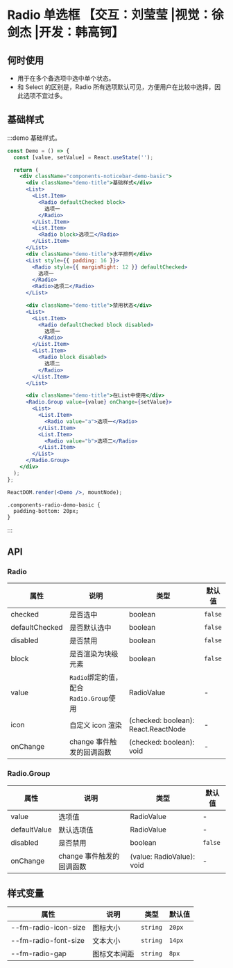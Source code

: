 # Radio 单选框 【交互：刘莹莹 |视觉：徐剑杰 |开发：韩高钶】

## 何时使用

- 用于在多个备选项中选中单个状态。
- 和 Select 的区别是，Radio 所有选项默认可见，方便用户在比较中选择，因此选项不宜过多。

## 基础样式

:::demo 基础样式。

```jsx
const Demo = () => {
  const [value, setValue] = React.useState('');

  return (
    <div className="components-noticebar-demo-basic">
      <div className="demo-title">基础样式</div>
      <List>
        <List.Item>
          <Radio defaultChecked block>
            选项一
          </Radio>
        </List.Item>
        <List.Item>
          <Radio block>选项二</Radio>
        </List.Item>
      </List>
      <div className="demo-title">水平排列</div>
      <List style={{ padding: 16 }}>
        <Radio style={{ marginRight: 12 }} defaultChecked>
          选项一
        </Radio>
        <Radio>选项二</Radio>
      </List>

      <div className="demo-title">禁用状态</div>
      <List>
        <List.Item>
          <Radio defaultChecked block disabled>
            选项一
          </Radio>
        </List.Item>
        <List.Item>
          <Radio block disabled>
            选项二
          </Radio>
        </List.Item>
      </List>

      <div className="demo-title">在List中使用</div>
      <Radio.Group value={value} onChange={setValue}>
        <List>
          <List.Item>
            <Radio value="a">选项一</Radio>
          </List.Item>
          <List.Item>
            <Radio value="b">选项二</Radio>
          </List.Item>
        </List>
      </Radio.Group>
    </div>
  );
};

ReactDOM.render(<Demo />, mountNode);
```

```less
.components-radio-demo-basic {
  padding-bottom: 20px;
}
```

:::

## API

### Radio

| 属性           | 说明                                   | 类型                                | 默认值  |
| -------------- | -------------------------------------- | ----------------------------------- | ------- |
| checked        | 是否选中                               | boolean                             | `false` |
| defaultChecked | 是否默认选中                           | boolean                             | `false` |
| disabled       | 是否禁用                               | boolean                             | `false` |
| block          | 是否渲染为块级元素                     | boolean                             | `false` |
| value          | `Radio`绑定的值，配合`Radio.Group`使用 | RadioValue                          | -       |
| icon           | 自定义 icon 渲染                       | (checked: boolean): React.ReactNode | -       |
| onChange       | change 事件触发的回调函数              | (checked: boolean): void            | -       |

### Radio.Group

| 属性         | 说明                      | 类型                      | 默认值  |
| ------------ | ------------------------- | ------------------------- | ------- |
| value        | 选项值                    | RadioValue                | -       |
| defaultValue | 默认选项值                | RadioValue                | -       |
| disabled     | 是否禁用                  | boolean                   | `false` |
| onChange     | change 事件触发的回调函数 | (value: RadioValue): void | -       |

## 样式变量

| 属性                 | 说明         | 类型     | 默认值 |
| -------------------- | ------------ | -------- | ------ |
| --fm-radio-icon-size | 图标大小     | `string` | `20px` |
| --fm-radio-font-size | 文本大小     | `string` | `14px` |
| --fm-radio-gap       | 图标文本间距 | `string` | `8px`  |
